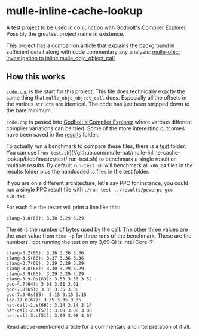 # mulle-inline-cache-lookup

A test project to be used in conjunction with
[Godbolt's Compiler Explorer](https://godbolt.org). Possibly the greatest
project name in existence.

This project has a companion article that explains the background in sufficient
detail along with code commentary any analysis:
[mulle-objc: investigation to inline mulle_objc_object_call](//www.mulle-kybernetik.com/weblog/mulle_objc_inline_skater.html)


## How this works

[`code.cpp`](//github.com/mulle-nat/mulle-inline-cache-lookup/blob/master/code.cpp)
is the start for this project. This file does technically exactly the same thing
that `mulle_objc_object_call` does. Especially all the offsets in the various
`structs` are identical. The code has just been stripped down to the bare
minimum.

`code.cpp` is pasted into [Godbolt's Compiler Explorer](https://godbolt.org)
where various different compiler variations can be tried. Some of the more
interesting outcomes have been saved in the
[results](//github.com/mulle-nat/mulle-inline-cache-lookup/tree/master/results)
folder.

To actually run a benchmark to compare these files, there is a
[test](//github.com/mulle-nat/mulle-inline-cache-lookup/tree/master/test)
folder. You can use
[`run-test.sh`](//github.com/mulle-nat/mulle-inline-cache-lookup/blob/master/test/
run-test.sh)
to benchmark a single result or multiple results.
By default `run-test.sh` will benchmark all `x86_64` files in the
results folder plus the handcoded .s files in the test folder.

If you are on a different architecture, let's say PPC for instance, you could
run a single PPC result file with `./run-test ../results/powerpc-gcc-4.8.txt`.

For each file the tester will print a line like this:

```
clang-3.8(66): 3.30 3.29 3.29
```

The `66` is the number of bytes used by the call. The other three values are
the user value from `time -p` for three runs of the benchmark. These are the
numbers I got running the test on my 3,69 GHz Intel Core i7:

```
clang-3.2(66): 3.36 3.36 3.36
clang-3.5(66): 3.37 3.36 3.36
clang-3.7(66): 3.29 3.29 3.29
clang-3.8(66): 3.30 3.29 3.29
clang-3.9(66): 3.29 3.29 3.29
clang-3.9-Os(63): 3.53 3.53 3.52
gcc-4.7(64): 3.61 3.61 3.61
gcc-7.0(65): 3.35 3.35 3.36
gcc-7.0-Os(65): 3.15 3.15 3.15
icc-17.0(67): 3.35 3.35 3.35
nat-call-1.s(66): 3.14 3.14 3.14
nat-call-2.s(57): 3.08 3.08 3.08
nat-call-3.s(51): 3.09 3.08 3.07
```

Read above-mentioned article for a commentary and interpretation of it all.
